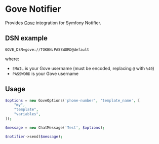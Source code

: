 Gove Notifier
===============

Provides [Gove](https://gove.digital/) integration for Symfony Notifier.

DSN example
-----------

```
GOVE_DSN=gove://TOKEN:PASSWORD@default
```

where:
 - `EMAIL` is your Gove username (must be encoded, replacing `@` with `%40`)
 - `PASSWORD` is your Gove username


Usage
-----------

```php
$options = new GoveOptions('phone-number', 'template_name', [
    "my",
    "template",
    "variables",
]);

$message = new ChatMessage('Test', $options);

$notifier->send($message);
```
